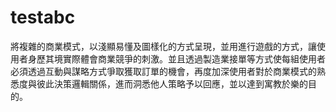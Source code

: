 testabc
=======
將複雜的商業模式，以淺顯易懂及圖樣化的方式呈現，並用進行遊戲的方式，讓使用者身歷其境實際體會商業競爭的刺激。並且透過製造業接單等方式使每組使用者必須透過互動與謀略方式爭取獲取訂單的機會，再度加深使用者對於商業模式的熟悉度與彼此決策邏輯關係，進而洞悉他人策略予以回應，並以達到寓教於樂的目的。
